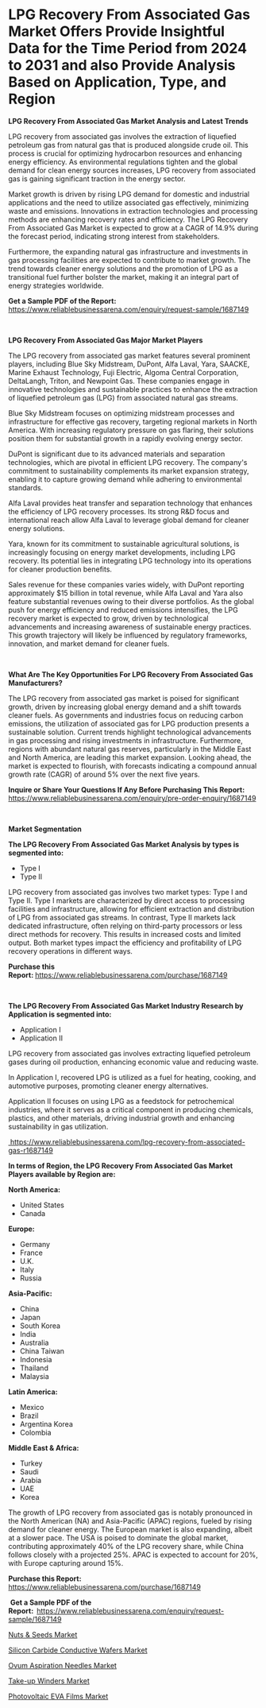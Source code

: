 <p><h1>LPG Recovery From Associated Gas Market Offers Provide Insightful Data for the Time Period from 2024 to 2031 and also Provide Analysis Based on Application, Type, and Region</h1></p><p><strong>LPG Recovery From Associated Gas Market Analysis and Latest Trends</strong></p>
<p><p>LPG recovery from associated gas involves the extraction of liquefied petroleum gas from natural gas that is produced alongside crude oil. This process is crucial for optimizing hydrocarbon resources and enhancing energy efficiency. As environmental regulations tighten and the global demand for clean energy sources increases, LPG recovery from associated gas is gaining significant traction in the energy sector. </p><p>Market growth is driven by rising LPG demand for domestic and industrial applications and the need to utilize associated gas effectively, minimizing waste and emissions. Innovations in extraction technologies and processing methods are enhancing recovery rates and efficiency. The LPG Recovery From Associated Gas Market is expected to grow at a CAGR of 14.9% during the forecast period, indicating strong interest from stakeholders. </p><p>Furthermore, the expanding natural gas infrastructure and investments in gas processing facilities are expected to contribute to market growth. The trend towards cleaner energy solutions and the promotion of LPG as a transitional fuel further bolster the market, making it an integral part of energy strategies worldwide.</p></p>
<p><strong>Get a Sample PDF of the Report:&nbsp;</strong> <a href="https://www.reliablebusinessarena.com/enquiry/request-sample/1687149?utm_campaign=1290&utm_medium=2&utm_source=Github&utm_content=ia&utm_term=16102024&utm_id=lpg-recovery-from-associated-gas">https://www.reliablebusinessarena.com/enquiry/request-sample/1687149</a></p>
<p>&nbsp;</p>
<p><strong>LPG Recovery From Associated Gas Major Market Players</strong></p>
<p><p>The LPG recovery from associated gas market features several prominent players, including Blue Sky Midstream, DuPont, Alfa Laval, Yara, SAACKE, Marine Exhaust Technology, Fuji Electric, Algoma Central Corporation, DeltaLangh, Triton, and Newpoint Gas. These companies engage in innovative technologies and sustainable practices to enhance the extraction of liquefied petroleum gas (LPG) from associated natural gas streams.</p><p>Blue Sky Midstream focuses on optimizing midstream processes and infrastructure for effective gas recovery, targeting regional markets in North America. With increasing regulatory pressure on gas flaring, their solutions position them for substantial growth in a rapidly evolving energy sector.</p><p>DuPont is significant due to its advanced materials and separation technologies, which are pivotal in efficient LPG recovery. The company's commitment to sustainability complements its market expansion strategy, enabling it to capture growing demand while adhering to environmental standards.</p><p>Alfa Laval provides heat transfer and separation technology that enhances the efficiency of LPG recovery processes. Its strong R&D focus and international reach allow Alfa Laval to leverage global demand for cleaner energy solutions.</p><p>Yara, known for its commitment to sustainable agricultural solutions, is increasingly focusing on energy market developments, including LPG recovery. Its potential lies in integrating LPG technology into its operations for cleaner production benefits.</p><p>Sales revenue for these companies varies widely, with DuPont reporting approximately $15 billion in total revenue, while Alfa Laval and Yara also feature substantial revenues owing to their diverse portfolios. As the global push for energy efficiency and reduced emissions intensifies, the LPG recovery market is expected to grow, driven by technological advancements and increasing awareness of sustainable energy practices. This growth trajectory will likely be influenced by regulatory frameworks, innovation, and market demand for cleaner fuels.</p></p>
<p>&nbsp;</p>
<p><strong>What Are The Key Opportunities For LPG Recovery From Associated Gas Manufacturers?</strong></p>
<p><p>The LPG recovery from associated gas market is poised for significant growth, driven by increasing global energy demand and a shift towards cleaner fuels. As governments and industries focus on reducing carbon emissions, the utilization of associated gas for LPG production presents a sustainable solution. Current trends highlight technological advancements in gas processing and rising investments in infrastructure. Furthermore, regions with abundant natural gas reserves, particularly in the Middle East and North America, are leading this market expansion. Looking ahead, the market is expected to flourish, with forecasts indicating a compound annual growth rate (CAGR) of around 5% over the next five years.</p></p>
<p><strong>Inquire or Share Your Questions If Any Before Purchasing This Report:</strong> <a href="https://www.reliablebusinessarena.com/enquiry/pre-order-enquiry/1687149?utm_campaign=1290&utm_medium=2&utm_source=Github&utm_content=ia&utm_term=16102024&utm_id=lpg-recovery-from-associated-gas">https://www.reliablebusinessarena.com/enquiry/pre-order-enquiry/1687149</a></p>
<p>&nbsp;</p>
<p><strong>Market Segmentation</strong></p>
<p><strong>The LPG Recovery From Associated Gas Market Analysis by types is segmented into:</strong></p>
<p><ul><li>Type I</li><li>Type II</li></ul></p>
<p><p>LPG recovery from associated gas involves two market types: Type I and Type II. Type I markets are characterized by direct access to processing facilities and infrastructure, allowing for efficient extraction and distribution of LPG from associated gas streams. In contrast, Type II markets lack dedicated infrastructure, often relying on third-party processors or less direct methods for recovery. This results in increased costs and limited output. Both market types impact the efficiency and profitability of LPG recovery operations in different ways.</p></p>
<p><strong>Purchase this Report:&nbsp;</strong><a href="https://www.reliablebusinessarena.com/purchase/1687149?utm_campaign=1290&utm_medium=2&utm_source=Github&utm_content=ia&utm_term=16102024&utm_id=lpg-recovery-from-associated-gas">https://www.reliablebusinessarena.com/purchase/1687149</a></p>
<p>&nbsp;</p>
<p><strong>The LPG Recovery From Associated Gas Market Industry Research by Application is segmented into:</strong></p>
<p><ul><li>Application I</li><li>Application II</li></ul></p>
<p><p>LPG recovery from associated gas involves extracting liquefied petroleum gases during oil production, enhancing economic value and reducing waste. </p><p>In Application I, recovered LPG is utilized as a fuel for heating, cooking, and automotive purposes, promoting cleaner energy alternatives. </p><p>Application II focuses on using LPG as a feedstock for petrochemical industries, where it serves as a critical component in producing chemicals, plastics, and other materials, driving industrial growth and enhancing sustainability in gas utilization.</p></p>
<p><a href="https://www.reliablebusinessarena.com/lpg-recovery-from-associated-gas-r1687149?utm_campaign=1290&utm_medium=2&utm_source=Github&utm_content=ia&utm_term=16102024&utm_id=lpg-recovery-from-associated-gas">&nbsp;https://www.reliablebusinessarena.com/lpg-recovery-from-associated-gas-r1687149</a></p>
<p><strong>In terms of Region, the LPG Recovery From Associated Gas Market Players available by Region are:</strong></p>
<p>
    <p> <strong> North America: </strong>
        <ul>
            <li>United States</li>
            <li>Canada</li>
        </ul>
        </p> 
    <p> <strong> Europe: </strong>
        <ul>
            <li>Germany</li>
            <li>France</li>
            <li>U.K.</li>
            <li>Italy</li>
            <li>Russia</li>
        </ul>
        </p> 
    <p> <strong> Asia-Pacific: </strong>
        <ul>
            <li>China</li>
            <li>Japan</li>
            <li>South Korea</li>
            <li>India</li>
            <li>Australia</li>
            <li>China Taiwan</li>
            <li>Indonesia</li>
            <li>Thailand</li>
            <li>Malaysia</li>
        </ul>
        </p> 
    <p> <strong> Latin America: </strong>
        <ul>
            <li>Mexico</li>
            <li>Brazil</li>
            <li>Argentina Korea</li>
            <li>Colombia</li>
        </ul>
        </p> 
    <p> <strong> Middle East & Africa: </strong>
        <ul>
            <li>Turkey</li>
            <li>Saudi</li>
            <li>Arabia</li>
            <li>UAE</li>
            <li>Korea</li>
        </ul>
    </p>
    </p>
<p><p>The growth of LPG recovery from associated gas is notably pronounced in the North American (NA) and Asia-Pacific (APAC) regions, fueled by rising demand for cleaner energy. The European market is also expanding, albeit at a slower pace. The USA is poised to dominate the global market, contributing approximately 40% of the LPG recovery share, while China follows closely with a projected 25%. APAC is expected to account for 20%, with Europe capturing around 15%.</p></p>
<p><strong>Purchase this Report: </strong><a href="https://www.reliablebusinessarena.com/purchase/1687149?utm_campaign=1290&utm_medium=2&utm_source=Github&utm_content=ia&utm_term=16102024&utm_id=lpg-recovery-from-associated-gas">https://www.reliablebusinessarena.com/purchase/1687149</a></p>
<p>&nbsp;<strong>Get a Sample PDF of the Report:&nbsp;&nbsp;</strong><a href="https://www.reliablebusinessarena.com/enquiry/request-sample/1687149?utm_campaign=1290&utm_medium=2&utm_source=Github&utm_content=ia&utm_term=16102024&utm_id=lpg-recovery-from-associated-gas">https://www.reliablebusinessarena.com/enquiry/request-sample/1687149</a></p>
<p><strong></strong></p>
<p><p><a href="https://github.com/GroverBarry/Market-Research-Report-List-7/blob/main/nuts-seeds-market.md?utm_campaign=1290&utm_medium=2&utm_source=Github&utm_content=ia&utm_term=16102024&utm_id=lpg-recovery-from-associated-gas">Nuts & Seeds Market</a></p><p><a href="https://www.linkedin.com/pulse/global-silicon-carbide-conductive-wafers-market-trends-forecasts-otjdc?trk=public_post_embed_feed-article-content&utm_campaign=1290&utm_medium=2&utm_source=Github&utm_content=ia&utm_term=16102024&utm_id=lpg-recovery-from-associated-gas">Silicon Carbide Conductive Wafers Market</a></p><p><a href="https://www.linkedin.com/pulse/ovum-aspiration-needles-market-global-share-ranking-overall-dni0c?trk=public_post_embed_feed-article-content&utm_campaign=1290&utm_medium=2&utm_source=Github&utm_content=ia&utm_term=16102024&utm_id=lpg-recovery-from-associated-gas">Ovum Aspiration Needles Market</a></p><p><a href="https://www.linkedin.com/pulse/pioneering-growth-analyzing-global-take-up-winders-market-dynamics-kzrnc?trk=public_post_embed_feed-article-content&utm_campaign=1290&utm_medium=2&utm_source=Github&utm_content=ia&utm_term=16102024&utm_id=lpg-recovery-from-associated-gas">Take-up Winders Market</a></p><p><a href="https://www.linkedin.com/pulse/market-insights-global-photovoltaic-eva-films-forecast-innovation-hsbfc?trk=public_post_embed_feed-article-content&utm_campaign=1290&utm_medium=2&utm_source=Github&utm_content=ia&utm_term=16102024&utm_id=lpg-recovery-from-associated-gas">Photovoltaic EVA Films Market</a></p></p>